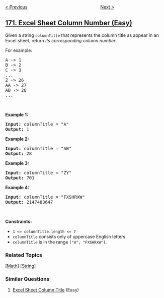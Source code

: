 <!--|This file generated by command(leetcode description); DO NOT EDIT.    |-->
<!--+----------------------------------------------------------------------+-->
<!--|@author    openset <openset.wang@gmail.com>                           |-->
<!--|@link      https://github.com/openset                                 |-->
<!--|@home      https://github.com/openset/leetcode                        |-->
<!--+----------------------------------------------------------------------+-->

[< Previous](../two-sum-iii-data-structure-design "Two Sum III - Data structure design")
　　　　　　　　　　　　　　　　
[Next >](../factorial-trailing-zeroes "Factorial Trailing Zeroes")

## [171. Excel Sheet Column Number (Easy)](https://leetcode.com/problems/excel-sheet-column-number "Excel 表列序号")

<p>Given a string <code>columnTitle</code> that represents the column title as appear in an Excel sheet, return <em>its corresponding column number</em>.</p>

<p>For example:</p>

<pre>
A -&gt; 1
B -&gt; 2
C -&gt; 3
...
Z -&gt; 26
AA -&gt; 27
AB -&gt; 28 
...
</pre>

<p>&nbsp;</p>
<p><strong>Example 1:</strong></p>

<pre>
<strong>Input:</strong> columnTitle = &quot;A&quot;
<strong>Output:</strong> 1
</pre>

<p><strong>Example 2:</strong></p>

<pre>
<strong>Input:</strong> columnTitle = &quot;AB&quot;
<strong>Output:</strong> 28
</pre>

<p><strong>Example 3:</strong></p>

<pre>
<strong>Input:</strong> columnTitle = &quot;ZY&quot;
<strong>Output:</strong> 701
</pre>

<p><strong>Example 4:</strong></p>

<pre>
<strong>Input:</strong> columnTitle = &quot;FXSHRXW&quot;
<strong>Output:</strong> 2147483647
</pre>

<p>&nbsp;</p>
<p><strong>Constraints:</strong></p>

<ul>
	<li><code>1 &lt;= columnTitle.length &lt;= 7</code></li>
	<li><code>columnTitle</code> consists only of uppercase English letters.</li>
	<li><code>columnTitle</code> is in the range <code>[&quot;A&quot;, &quot;FXSHRXW&quot;]</code>.</li>
</ul>

### Related Topics
  [[Math](../../tag/math/README.md)]
  [[String](../../tag/string/README.md)]

### Similar Questions
  1. [Excel Sheet Column Title](../excel-sheet-column-title) (Easy)
